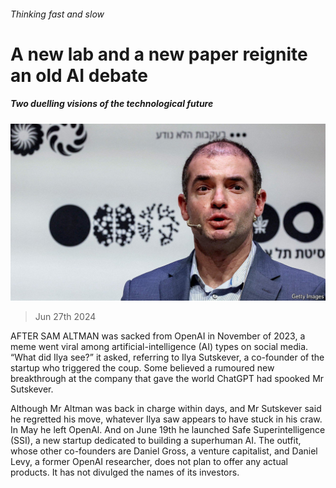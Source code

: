 ###### Thinking fast and slow

# A new lab and a new paper reignite an old AI debate 

##### Two duelling visions of the technological future 

![image](images/20240629_WBP503.jpg) 

> Jun 27th 2024 

AFTER SAM ALTMAN was sacked from OpenAI in November of 2023, a meme went viral among artificial-intelligence (AI) types on social media. “What did Ilya see?” it asked, referring to Ilya Sutskever, a co-founder of the startup who triggered the coup. Some believed a rumoured new breakthrough at the company that gave the world ChatGPT had spooked Mr Sutskever. 

Although Mr Altman was back in charge within days, and Mr Sutskever said he regretted his move, whatever Ilya saw appears to have stuck in his craw. In May he left OpenAI. And on June 19th he launched Safe Superintelligence (SSI), a new startup dedicated to building a superhuman AI. The outfit, whose other co-founders are Daniel Gross, a venture capitalist, and Daniel Levy, a former OpenAI researcher, does not plan to offer any actual products. It has not divulged the names of its investors. 

